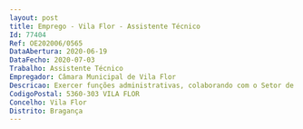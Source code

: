 ```yaml
--- 
layout: post
title: Emprego - Vila Flor - Assistente Técnico
Id: 77404
Ref: OE202006/0565
DataAbertura: 2020-06-19
DataFecho: 2020-07-03
Trabalho: Assistente Técnico
Empregador: Câmara Municipal de Vila Flor
Descricao: Exercer funções administrativas, colaborando com o Setor de Apoio às Reuniões da Câmara Municipal e Assembleia Municipal, Oficial Público, redigindo contratos e apoio ao BUA  Funções de expediente, arquivo e apoio à secção  Assegurar o expediente geral, atendimento ao público na área de atuação da respetiva secção  Prestar informações necessárias aos superiores hierárquicos  Recolher, examinar, conferir elementos constantes dos processos, anotando faltas ou anomalias e providenciando pela sua correção e andamento, através de ofícios, informações ou notas  Desenvolver funções de expediente, arquivo, contabilidade, tendo em vista o funcionamento dos serviços  Tratar os dados relativos às transações financeiras e contabilísticas
CodigoPostal: 5360-303 VILA FLOR
Concelho: Vila Flor
Distrito: Bragança
--- 
```


